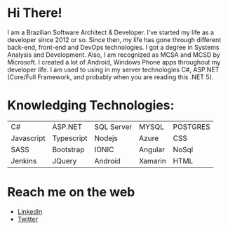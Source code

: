 # Hi There!

I am a Brazilian Software Architect & Developer. I've started my life as a developer since 2012 or so. Since then, my life has gone through different back-end, front-end and DevOps technologies.
I got a degree in Systems Analysis and Development. Also, I am recognized as MCSA and MCSD by Microsoft. I created a lot of Android, Windows Phone apps throughout my developer life. I am used to using in my server technologies C#, ASP.NET (Core/Full Framework, and probably when you are reading this .NET 5). 


# Knowledging Technologies:

|   |   |   |   |   |
|---|---|---|---|---|
| C#  | ASP.NET  | SQL Server  | MYSQL  | POSTGRES  |
| Javascript  | Typescript  | Nodejs  |  Azure| CSS  |
| SASS  | Bootstrap  | IONIC  | Angular  | NoSql  |
| Jenkins  | JQuery  | Android  | Xamarin  | HTML  |

# Reach me on the web
- [LinkedIn](https://www.linkedin.com/in/MarcosCostaDev)
- [Twitter](https://twitter.com/MarcosCostaDev)

